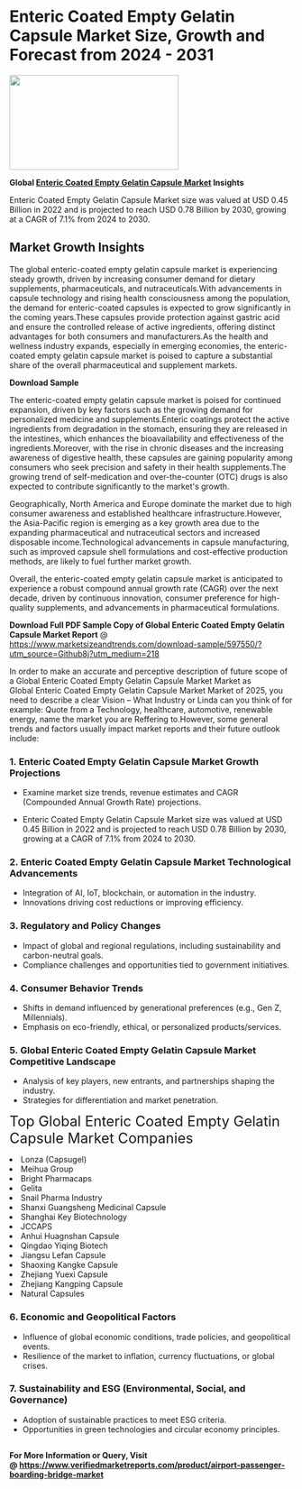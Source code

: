 <H1>Enteric Coated Empty Gelatin Capsule Market Size, Growth and Forecast from 2024 - 2031</H1><img class="aligncenter size-medium wp-image-584254" src="https://thirdeyenews.in/wp-content/uploads/2024/09/Global-Market-Research-300x168.jpeg" alt="" width="300" height="168" /><p><strong>Global&nbsp;<a href="https://www.marketsizeandtrends.com/download-sample/597550/?utm_source=Github8j?utm_medium=218">Enteric Coated Empty Gelatin Capsule Market</a> Insights</strong></p><p>Enteric Coated Empty Gelatin Capsule Market size was valued at USD 0.45 Billion in 2022 and is projected to reach USD 0.78 Billion by 2030, growing at a CAGR of 7.1% from 2024 to 2030.</p><p><h2>Market Growth Insights</h2> <p>The global enteric-coated empty gelatin capsule market is experiencing steady growth, driven by increasing consumer demand for dietary supplements, pharmaceuticals, and nutraceuticals.With advancements in capsule technology and rising health consciousness among the population, the demand for enteric-coated capsules is expected to grow significantly in the coming years.These capsules provide protection against gastric acid and ensure the controlled release of active ingredients, offering distinct advantages for both consumers and manufacturers.As the health and wellness industry expands, especially in emerging economies, the enteric-coated empty gelatin capsule market is poised to capture a substantial share of the overall pharmaceutical and supplement markets.</p> <p><strong>Download Sample</strong></p> <p>The enteric-coated empty gelatin capsule market is poised for continued expansion, driven by key factors such as the growing demand for personalized medicine and supplements.Enteric coatings protect the active ingredients from degradation in the stomach, ensuring they are released in the intestines, which enhances the bioavailability and effectiveness of the ingredients.Moreover, with the rise in chronic diseases and the increasing awareness of digestive health, these capsules are gaining popularity among consumers who seek precision and safety in their health supplements.The growing trend of self-medication and over-the-counter (OTC) drugs is also expected to contribute significantly to the market's growth.</p> <p>Geographically, North America and Europe dominate the market due to high consumer awareness and established healthcare infrastructure.However, the Asia-Pacific region is emerging as a key growth area due to the expanding pharmaceutical and nutraceutical sectors and increased disposable income.Technological advancements in capsule manufacturing, such as improved capsule shell formulations and cost-effective production methods, are likely to fuel further market growth.</p> <p>Overall, the enteric-coated empty gelatin capsule market is anticipated to experience a robust compound annual growth rate (CAGR) over the next decade, driven by continuous innovation, consumer preference for high-quality supplements, and advancements in pharmaceutical formulations.</p> <p><span class=""><strong>Download Full PDF Sample Copy of Global Enteric Coated Empty Gelatin Capsule Market Report</strong> @ <a href="https://www.marketsizeandtrends.com/download-sample/597550/?utm_source=Github8j?utm_medium=218" target="_blank">https://www.marketsizeandtrends.com/download-sample/597550/?utm_source=Github8j?utm_medium=218</a></span></p><p>In order to make an accurate and perceptive description of future scope of a Global&nbsp;Enteric Coated Empty Gelatin Capsule Market Market as Global&nbsp;Enteric Coated Empty Gelatin Capsule Market Market of 2025, you need to describe a clear Vision &ndash; What Industry or Linda can you think of for example: Quote from a Technology, healthcare, automotive, renewable energy, name the market you are Reffering to.However, some general trends and factors usually impact market reports and their future outlook include:</p><h3>1.&nbsp;<strong>Enteric Coated Empty Gelatin Capsule Market Growth Projections</strong></h3><ul><li>Examine market size trends, revenue estimates and CAGR (Compounded Annual Growth Rate) projections.</li><li><p>Enteric Coated Empty Gelatin Capsule Market size was valued at USD 0.45 Billion in 2022 and is projected to reach USD 0.78 Billion by 2030, growing at a CAGR of 7.1% from 2024 to 2030.</p></li></ul><h3>2.&nbsp;<strong>Enteric Coated Empty Gelatin Capsule Market Technological Advancements</strong></h3><ul><li>Integration of AI, IoT, blockchain, or automation in the industry.</li><li>Innovations driving cost reductions or improving efficiency.</li></ul><h3>3.&nbsp;<strong>Regulatory and Policy Changes</strong></h3><ul><li>Impact of global and regional regulations, including sustainability and carbon-neutral goals.</li><li>Compliance challenges and opportunities tied to government initiatives.</li></ul><h3>4.&nbsp;<strong>Consumer Behavior Trends</strong></h3><ul><li>Shifts in demand influenced by generational preferences (e.g., Gen Z, Millennials).</li><li>Emphasis on eco-friendly, ethical, or personalized products/services.</li></ul><h3>5.&nbsp;<strong>Global Enteric Coated Empty Gelatin Capsule Market Competitive Landscape</strong></h3><ul><li>Analysis of key players, new entrants, and partnerships shaping the industry.</li><li>Strategies for differentiation and market penetration.</li></ul><p data-pm-slice="1 1 []"><span style="color: inherit; font-family: inherit; font-size: 25px;">Top Global Enteric Coated Empty Gelatin Capsule Market Companies</span></p><div class="" data-test-id=""><p><li>Lonza (Capsugel)</li><li> Meihua Group</li><li> Bright Pharmacaps</li><li> Gelita</li><li> Snail Pharma Industry</li><li> Shanxi Guangsheng Medicinal Capsule</li><li> Shanghai Key Biotechnology</li><li> JCCAPS</li><li> Anhui Huagnshan Capsule</li><li> Qingdao Yiqing Biotech</li><li> Jiangsu Lefan Capsule</li><li> Shaoxing Kangke Capsule</li><li> Zhejiang Yuexi Capsule</li><li> Zhejiang Kangping Capsule</li><li> Natural Capsules</li></p></div><h3>6.&nbsp;<strong>Economic and Geopolitical Factors</strong></h3><ul><li>Influence of global economic conditions, trade policies, and geopolitical events.</li><li>Resilience of the market to inflation, currency fluctuations, or global crises.</li></ul><h3>7.&nbsp;<strong>Sustainability and ESG (Environmental, Social, and Governance)</strong></h3><ul><li>Adoption of sustainable practices to meet ESG criteria.</li><li>Opportunities in green technologies and circular economy principles.</li></ul><h2><strong style="font-size: 14px;">For More Information or Query, Visit @&nbsp;</strong><a style="background-color: #ffffff; font-size: 14px;" href="https://www.marketsizeandtrends.com/report/enteric-coated-empty-gelatin-capsule-market/" target="_blank">https://www.verifiedmarketreports.com/product/airport-passenger-boarding-bridge-market</a></h2>